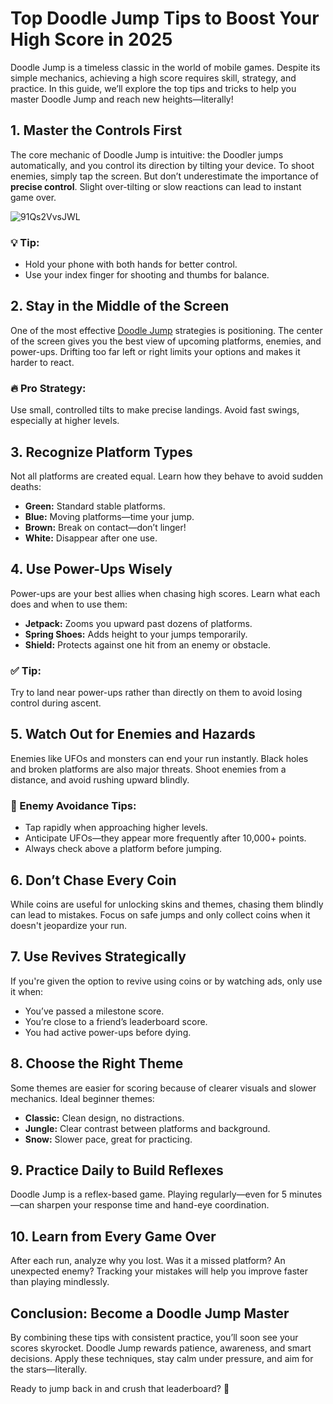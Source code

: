 <h1>Top Doodle Jump Tips to Boost Your High Score in 2025</h1>

<p>Doodle Jump is a timeless classic in the world of mobile games. Despite its simple mechanics, achieving a high score requires skill, strategy, and practice. In this guide, we’ll explore the top tips and tricks to help you master Doodle Jump and reach new heights—literally!</p>

<h2>1. Master the Controls First</h2>
<p>The core mechanic of Doodle Jump is intuitive: the Doodler jumps automatically, and you control its direction by tilting your device. To shoot enemies, simply tap the screen. But don’t underestimate the importance of <strong>precise control</strong>. Slight over-tilting or slow reactions can lead to instant game over.</p>

![91Qs2VvsJWL](https://github.com/user-attachments/assets/f953714f-1454-4d5a-a9fd-8dac457a2032)

<h3>💡 Tip:</h3>
<ul>
  <li>Hold your phone with both hands for better control.</li>
  <li>Use your index finger for shooting and thumbs for balance.</li>
</ul>

<h2>2. Stay in the Middle of the Screen</h2>
<p>One of the most effective <a href="https://doodle-jump.co/">Doodle Jump</a> strategies is positioning. The center of the screen gives you the best view of upcoming platforms, enemies, and power-ups. Drifting too far left or right limits your options and makes it harder to react.</p>

<h3>🔥 Pro Strategy:</h3>
<p>Use small, controlled tilts to make precise landings. Avoid fast swings, especially at higher levels.</p>

<h2>3. Recognize Platform Types</h2>
<p>Not all platforms are created equal. Learn how they behave to avoid sudden deaths:</p>
<ul>
  <li><strong>Green:</strong> Standard stable platforms.</li>
  <li><strong>Blue:</strong> Moving platforms—time your jump.</li>
  <li><strong>Brown:</strong> Break on contact—don’t linger!</li>
  <li><strong>White:</strong> Disappear after one use.</li>
</ul>

<h2>4. Use Power-Ups Wisely</h2>
<p>Power-ups are your best allies when chasing high scores. Learn what each does and when to use them:</p>
<ul>
  <li><strong>Jetpack:</strong> Zooms you upward past dozens of platforms.</li>
  <li><strong>Spring Shoes:</strong> Adds height to your jumps temporarily.</li>
  <li><strong>Shield:</strong> Protects against one hit from an enemy or obstacle.</li>
</ul>

<h3>✅ Tip:</h3>
<p>Try to land near power-ups rather than directly on them to avoid losing control during ascent.</p>

<h2>5. Watch Out for Enemies and Hazards</h2>
<p>Enemies like UFOs and monsters can end your run instantly. Black holes and broken platforms are also major threats. Shoot enemies from a distance, and avoid rushing upward blindly.</p>

<h3>🎯 Enemy Avoidance Tips:</h3>
<ul>
  <li>Tap rapidly when approaching higher levels.</li>
  <li>Anticipate UFOs—they appear more frequently after 10,000+ points.</li>
  <li>Always check above a platform before jumping.</li>
</ul>

<h2>6. Don’t Chase Every Coin</h2>
<p>While coins are useful for unlocking skins and themes, chasing them blindly can lead to mistakes. Focus on safe jumps and only collect coins when it doesn't jeopardize your run.</p>

<h2>7. Use Revives Strategically</h2>
<p>If you're given the option to revive using coins or by watching ads, only use it when:</p>
<ul>
  <li>You’ve passed a milestone score.</li>
  <li>You’re close to a friend’s leaderboard score.</li>
  <li>You had active power-ups before dying.</li>
</ul>

<h2>8. Choose the Right Theme</h2>
<p>Some themes are easier for scoring because of clearer visuals and slower mechanics. Ideal beginner themes:</p>
<ul>
  <li><strong>Classic:</strong> Clean design, no distractions.</li>
  <li><strong>Jungle:</strong> Clear contrast between platforms and background.</li>
  <li><strong>Snow:</strong> Slower pace, great for practicing.</li>
</ul>

<h2>9. Practice Daily to Build Reflexes</h2>
<p>Doodle Jump is a reflex-based game. Playing regularly—even for 5 minutes—can sharpen your response time and hand-eye coordination.</p>

<h2>10. Learn from Every Game Over</h2>
<p>After each run, analyze why you lost. Was it a missed platform? An unexpected enemy? Tracking your mistakes will help you improve faster than playing mindlessly.</p>

<h2>Conclusion: Become a Doodle Jump Master</h2>
<p>By combining these tips with consistent practice, you’ll soon see your scores skyrocket. Doodle Jump rewards patience, awareness, and smart decisions. Apply these techniques, stay calm under pressure, and aim for the stars—literally.</p>

<p>Ready to jump back in and crush that leaderboard? 🚀</p>

